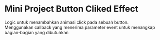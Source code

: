 # Mini Project Button Cliked Effect

Logic untuk menambahkan animasi click pada sebuah button.
Menggunakan callback yang menerima parameter event untuk menangkap bagian-bagian yang dibutuhkan
